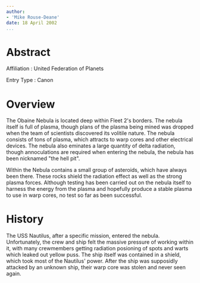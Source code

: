 ```yaml
---
author:
- 'Mike Rouse-Deane'
date: 18 April 2002
...
```


Abstract
========

Affiliation
:   United Federation of Planets

Entry Type
:   Canon

Overview
========

The Obaine Nebula is located deep within Fleet 2's borders. The nebula
itself is full of plasma, though plans of the plasma being mined was
dropped when the team of scientists discovered its volitile nature. The
nebula consists of tons of plasma, which attracts to warp cores and
other electrical devices. The nebula also eminates a large quantity of
delta radiation, though annoculations are required when entering the
nebula, the nebula has been nicknamed "the hell pit".

Within the Nebula contains a small group of asteroids, which have always
been there. These rocks shield the radiation effect as well as the
strong plasma forces. Although testing has been carried out on the
nebula itself to harness the energy from the plasma and hopefully
produce a stable plasma to use in warp cores, no test so far as been
successful.

History
=======

The USS Nautilus, after a specific mission, entered the nebula.
Unfortunately, the crew and ship felt the massive pressure of working
within it, with many crewmembers getting radiation posioning of spots
and warts which leaked out yellow puss. The ship itself was contained in
a shield, which took most of the Nautilus' power. After the ship was
supposidly attacked by an unknown ship, their warp core was stolen and
never seen again.
